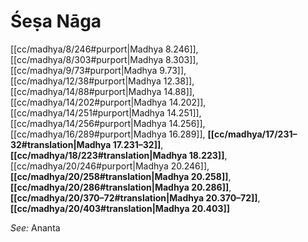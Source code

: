 # Śeṣa Nāga

[[cc/madhya/8/246#purport|Madhya 8.246]], [[cc/madhya/8/303#purport|Madhya 8.303]], [[cc/madhya/9/73#purport|Madhya 9.73]], [[cc/madhya/12/38#purport|Madhya 12.38]], [[cc/madhya/14/88#purport|Madhya 14.88]], [[cc/madhya/14/202#purport|Madhya 14.202]], [[cc/madhya/14/251#purport|Madhya 14.251]], [[cc/madhya/14/256#purport|Madhya 14.256]], [[cc/madhya/16/289#purport|Madhya 16.289]], **[[cc/madhya/17/231–32#translation|Madhya 17.231–32]]**, **[[cc/madhya/18/223#translation|Madhya 18.223]]**, [[cc/madhya/20/246#purport|Madhya 20.246]], **[[cc/madhya/20/258#translation|Madhya 20.258]]**, **[[cc/madhya/20/286#translation|Madhya 20.286]]**, **[[cc/madhya/20/370–72#translation|Madhya 20.370–72]]**, **[[cc/madhya/20/403#translation|Madhya 20.403]]**


*See:* Ananta
